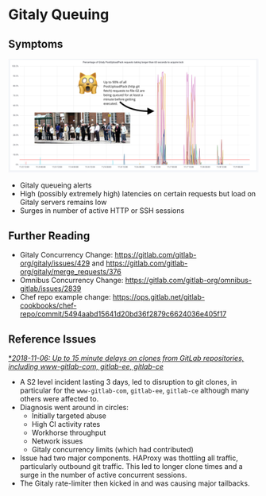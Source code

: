 # Gitaly Queuing

## Symptoms

![Gitaly Queuing Graph](../../img/gitaly-queuing.png)

* Gitaly queueing alerts
* High (possibly extremely high) latencies on certain requests but load on Gitaly servers remains low
* Surges in number of active HTTP or SSH sessions

## Further Reading

* Gitaly Concurrency Change: <https://gitlab.com/gitlab-org/gitaly/issues/429> and <https://gitlab.com/gitlab-org/gitaly/merge_requests/376>
* Omnibus Concurrency Change: <https://gitlab.com/gitlab-org/omnibus-gitlab/issues/2839>
* Chef repo example change: <https://ops.gitlab.net/gitlab-cookbooks/chef-repo/commit/5494aabd15641d20bd36f2879c6624036e405f17>

## Reference Issues

[**2018-11-06: Up to 15 minute delays on clones from GitLab repositories, including www-gitlab-com, gitlab-ee, gitlab-ce*](https://gitlab.com/gitlab-com/gl-infra/production/issues/553)

* A S2 level incident lasting 3 days, led to disruption to git clones, in particular for the `www-gitlab-com`, `gitlab-ee`, `gitlab-ce`
  although many others were affected to.
* Diagnosis went around in circles:
  * Initially targeted abuse
  * High CI activity rates
  * Workhorse throughput
  * Network issues
  * Gitaly concurrency limits (which had contributed)
* Issue had two major components. HAProxy was thottling all traffic, particularly outbound git traffic. This
  led to longer clone times and a surge in the number of active concurrent sessions.
* The Gitaly rate-limiter then kicked in and was causing major tailbacks.
